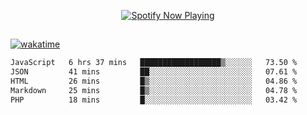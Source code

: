 

<p align="center">
  <a href="https://open.spotify.com/user/31ljmyymhthokwewwcd6dsdmvprm" target="_blank"><img src="https://novatorem-psi-rosy.vercel.app/api/spotify" alt="Spotify Now Playing"/></a>
</p>

##

[![wakatime](https://wakatime.com/badge/user/87646243-158a-4241-a3cb-668e1fa2dbb8.svg)](https://wakatime.com/@87646243-158a-4241-a3cb-668e1fa2dbb8)
<!--START_SECTION:waka-->

```txt
JavaScript   6 hrs 37 mins   ██████████████████▒░░░░░░   73.50 %
JSON         41 mins         ██░░░░░░░░░░░░░░░░░░░░░░░   07.61 %
HTML         26 mins         █▒░░░░░░░░░░░░░░░░░░░░░░░   04.86 %
Markdown     25 mins         █▒░░░░░░░░░░░░░░░░░░░░░░░   04.78 %
PHP          18 mins         █░░░░░░░░░░░░░░░░░░░░░░░░   03.42 %
```

<!--END_SECTION:waka-->
